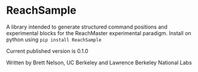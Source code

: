 # ReachSample
A library intended to generate structured command positions and experimental blocks for the ReachMaster experimental paradigm.
Install on python using 
  `pip install ReachSample`
  
  Current published version is 0.1.0
  
  Written by Brett Nelson, UC Berkeley and Lawrence Berkeley National Labs
